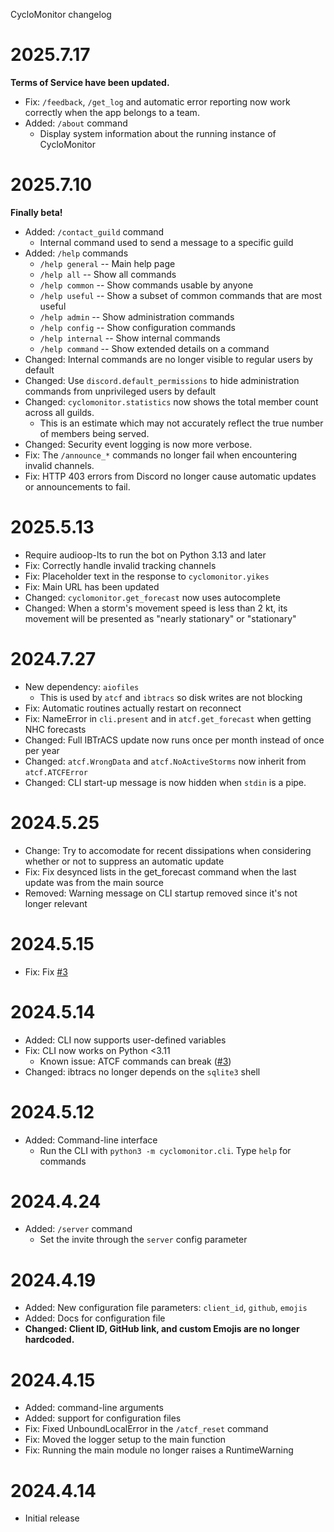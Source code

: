 CycloMonitor changelog

# 2025.7.17
**Terms of Service have been updated.**
* Fix: `/feedback`, `/get_log` and automatic error reporting now work correctly when the app belongs to a team.
* Added: `/about` command
    * Display system information about the running instance of CycloMonitor

# 2025.7.10
**Finally beta!**  
* Added: `/contact_guild` command
    * Internal command used to send a message to a specific guild
* Added: `/help` commands
    * `/help general` -- Main help page
    * `/help all` -- Show all commands
    * `/help common` -- Show commands usable by anyone
    * `/help useful` -- Show a subset of common commands that are most useful
    * `/help admin` -- Show administration commands
    * `/help config` -- Show configuration commands
    * `/help internal` -- Show internal commands
    * `/help command` -- Show extended details on a command
* Changed: Internal commands are no longer visible to regular users by default
* Changed: Use `discord.default_permissions` to hide administration commands from unprivileged users by default
* Changed: `cyclomonitor.statistics` now shows the total member count across all guilds.
    * This is an estimate which may not accurately reflect the true number of members being served.
* Changed: Security event logging is now more verbose.
* Fix: The `/announce_*` commands no longer fail when encountering invalid channels.
* Fix: HTTP 403 errors from Discord no longer cause automatic updates or announcements to fail.

# 2025.5.13
* Require audioop-lts to run the bot on Python 3.13 and later
* Fix: Correctly handle invalid tracking channels
* Fix: Placeholder text in the response to `cyclomonitor.yikes`
* Fix: Main URL has been updated
* Changed: `cyclomonitor.get_forecast` now uses autocomplete
* Changed: When a storm's movement speed is less than 2 kt, its movement will be presented as "nearly stationary" or "stationary"

# 2024.7.27
* New dependency: `aiofiles`
    * This is used by `atcf` and `ibtracs` so disk writes are not blocking
* Fix: Automatic routines actually restart on reconnect
* Fix: NameError in `cli.present` and in `atcf.get_forecast` when getting NHC forecasts
* Changed: Full IBTrACS update now runs once per month instead of once per year
* Changed: `atcf.WrongData` and `atcf.NoActiveStorms` now inherit from `atcf.ATCFError`
* Changed: CLI start-up message is now hidden when `stdin` is a pipe.

# 2024.5.25
* Change: Try to accomodate for recent dissipations when considering whether or not to suppress an automatic update
* Fix: Fix desynced lists in the get_forecast command when the last update was from the main source
* Removed: Warning message on CLI startup removed since it's not longer relevant

# 2024.5.15
* Fix: Fix [#3](https://github.com/ntvmb/cyclomonitor/issues/3)

# 2024.5.14
* Added: CLI now supports user-defined variables
* Fix: CLI now works on Python <3.11
    * Known issue: ATCF commands can break ([#3](https://github.com/ntvmb/cyclomonitor/issues/3))
* Changed: ibtracs no longer depends on the `sqlite3` shell

# 2024.5.12
* Added: Command-line interface
    * Run the CLI with `python3 -m cyclomonitor.cli`. Type `help` for commands

# 2024.4.24
* Added: `/server` command
    * Set the invite through the `server` config parameter

# 2024.4.19
* Added: New configuration file parameters: `client_id`, `github`, `emojis`
* Added: Docs for configuration file
* **Changed: Client ID, GitHub link, and custom Emojis are no longer hardcoded.**

# 2024.4.15
* Added: command-line arguments
* Added: support for configuration files
* Fix: Fixed UnboundLocalError in the `/atcf_reset` command
* Fix: Moved the logger setup to the main function
* Fix: Running the main module no longer raises a RuntimeWarning

# 2024.4.14
* Initial release